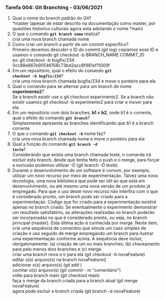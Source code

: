 ### Tarefa 004: Git Branching - 03/06/2021

1. Qual o nome do branch padrão do Git?
    <br /> *master (apesar de estar descrito na documentação como master, por questões historico culturais agora esta adotando o nome *main)
2. O que o comando **<code>git branch nome</code>** realiza?
    <br /> cria uma nova branch chamada nome
3. Como criar um branch a partir de um commit específico?
   <br /> Primeiro devemos descobri o ID do commit (git log) copiamos esse ID e usamos o comando git checkout -b BRANCH_NAME COMMIT_ID
    <br /> ex: git checkout -b bugfix/234 0cc88e867e90546158c73bd2acc8f981ef11009f
4. Em um repositório, qual o efeito do comando **<code>git checkout -b bugfix/234</code>**?
    <br /> cria uma nova branch chamada bugfix/234 e move o ponteiro para ela
5. Qual o comando para se alternar para um branch de nome **experimento2**?
    <br /> Se a branch existir use o git checkout experimento2. Se a branch não existir usamos git checkout -b experimento2 para criar e mover para ela.
6. Em um repositório com dois branches, **b1** e **b2**, onde b1 é o corrente, qual o efeito do comando **<code>git branch</code>**?
    <br /> Simplesmeste apresenta as branches identificando que b1 é a branch corrente
7. O que o comando **<code>git checkout -b</code>** nome faz?
    <br /> cria uma nova branch chamada nome e move o ponteiro para ela
8. Qual a função do comando **<code>git branch -d teste</code>**?
    <br /> Considerando que exista uma branch chamada teste, o comanda irá excluir esta branch, desde que tenha feito o push e o merge, para forçar a exclusão podemos utilizar -D (git branch -D teste)
9. Durante o desenvolvimento de um software é comum, por exemplo, utilizar um novo recurso por meio de experimentação. Talvez uma nova tecnologia, uma nova biblioteca que pode ser útil ao que está em desenvolvimento, ou até mesmo uma nova versão de um produto já empregado. Para que o uso deste novo recurso não interfira com o que é considerado pronto, um branch pode ser criado para a experimentação. Código que for criado para a experimentação existirá apenas no branch criado. Se eventualmente o experimento demonstrar um resultado satisfatório, as alterações realizadas no branch poderão ser incorporadas no que é considerado pronto, ou seja, no branch principal (master). Esta última ação é conhecida por merge. Neste item, crie uma sequência de comandos que simula um caso simples de criação e uso seguido de merge empregando um branch para ilustrar uma experimentação conforme acima. A sequência deve incluir, obrigatoriamente: (a) criação de um ou mais branches; (b) chaveamento para pelo menos dois branches e (c) merge.
    <br /> criar uma branch nova e ir para ela (git checkout -b novaFeature)
    <br /> editar o(s) arquivo(s) na branch novaFeature()
    <br /> adicionar o(s) arquivo(s) (git add <arquivo>)
    <br /> comitar o(s) arquivo(s) (git commit - m "comentário")
    <br /> volte para branch main (git checkout main)
    <br /> faça o merge da branch criada para a branch atual (git merge novaFeature)
    <br /> agora pode excluir a branch criada (git branch -d novaFeature)

</DIV/>
